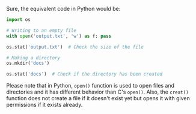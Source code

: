 Sure, the equivalent code in Python would be:

```python
import os

# Writing to an empty file
with open('output.txt', 'w') as f: pass

os.stat('output.txt')  # Check the size of the file

# Making a directory
os.mkdir('docs') 

os.stat('docs')  # Check if the directory has been created
```

Please note that in Python, `open()` function is used to open files and directories and it has different behavior than C's `open()`. Also, the `creat()` function does not create a file if it doesn't exist yet but opens it with given permissions if it exists already.
